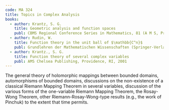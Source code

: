 ```yaml
---
code: MA 324
title: Topics in Complex Analysis
books:
  - author: Krantz, S. G.
    title: Geometric analysis and function spaces
    publ: CBMS Regional Conference Series in Mathematics, 81 (A M S, Providence, USA)
  - author: Rudin, W.
    title: Function theory in the unit ball of $\mathbb{C^n}$
    publ: Grundlehren der Mathematischen Wissenschaften (Springer-Verlag, New York-Berlin, 1980)
  - author: Krantz., S. G.
    title: Function theory of several complex variables
    publ: AMS Chelsea Publishing, Providence, RI, 2001
---
```


The general theory of holomorphic mappings between bounded domains, automorphisms of bounded
domains, discussions on the non-existence of a classical Riemann Mapping Theorem in several
variables, discussion of the various forms of the one-variable Riemann Mapping Theorem, the
Rosay-Wong Theorem, other Riemann-Rosay-Wong-type results (e.g., the work of Pinchuk) to the
extent that time permits.
